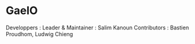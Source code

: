 # GaelO

Developpers : 
Leader & Maintainer  : Salim Kanoun
Contributors : Bastien Proudhom, Ludwig Chieng
